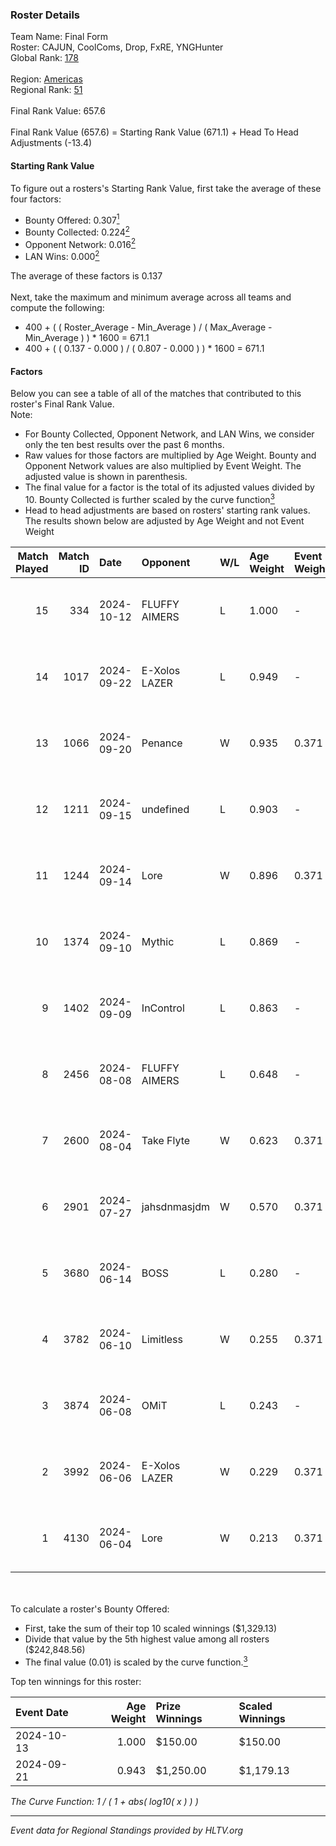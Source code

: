 ### Roster Details<br />
Team Name: Final Form<br />
Roster: CAJUN, CoolComs, Drop, FxRE, YNGHunter<br />
Global Rank: [178](../../standings_global_2024_10_30.md)<br />
<br />
Region: [Americas]( ../../standings_americas_2024_10_30.md)<br />
Regional Rank: [51]( ../../standings_americas_2024_10_30.md)<br />
<br />
Final Rank Value:  657.6<br />
<br />
Final Rank Value (657.6) = Starting Rank Value (671.1) + Head To Head Adjustments (-13.4)<br />

#### Starting Rank Value<br />
To figure out a rosters's Starting Rank Value, first take the average of these four factors:<br />
- Bounty Offered: 0.307[<sup>1</sup>](#table2)
- Bounty Collected: 0.224[<sup>2</sup>](#table1)
- Opponent Network: 0.016[<sup>2</sup>](#table1)
- LAN Wins: 0.000[<sup>2</sup>](#table1)

The average of these factors is 0.137<br />
<br />
Next, take the maximum and minimum average across all teams and compute the following:<br />
- 400 + ( ( Roster_Average - Min_Average ) / ( Max_Average - Min_Average ) ) * 1600 = 671.1
- 400 + ( ( 0.137 - 0.000 ) / ( 0.807 - 0.000 ) ) * 1600 = 671.1


#### Factors<br />
Below you can see a table of all of the matches that contributed to this roster's Final Rank Value.<br />
Note:<br />

- For Bounty Collected, Opponent Network, and LAN Wins, we consider only the ten best results over the past 6 months.
- Raw values for those factors are multiplied by Age Weight. Bounty and Opponent Network values are also multiplied by Event Weight. The adjusted value is shown in parenthesis.
- The final value for a factor is the total of its adjusted values divided by 10. Bounty Collected is further scaled by the curve function[<sup>3</sup>](#curveFunction)
- Head to head adjustments are based on rosters' starting rank values. The results shown below are adjusted by Age Weight and not Event Weight
<span id="table1"></span><br />


| Match Played | Match ID | Date       | Opponent      | W/L | Age Weight | Event Weight | Bounty Collected | Opponent Network | LAN Wins  | H2H Adj. | Roster                                 |
| -: | -: | :- | :- | :- | :- | :- | :- | :- | :- | -: | :- |
|           15 |      334 | 2024-10-12 | FLUFFY AIMERS | L   | 1.000      | -            | -                | -                | -         |    -6.36 | CAJUN, CoolComs, Drop, FxRE, YNGHunter |
|           14 |     1017 | 2024-09-22 | E-Xolos LAZER | L   | 0.949      | -            | -                | -                | -         |    -8.32 | CAJUN, CoolComs, Drop, FxRE, YNGHunter |
|           13 |     1066 | 2024-09-20 | Penance       | W   | 0.935      | 0.371        | 0.002 (0.001)    | 0.111 (0.039)    | 0 (0.000) |    14.17 | CAJUN, CoolComs, Drop, FxRE, YNGHunter |
|           12 |     1211 | 2024-09-15 | undefined     | L   | 0.903      | -            | -                | -                | -         |   -10.02 | CAJUN, CoolComs, Drop, FxRE, Zzeus     |
|           11 |     1244 | 2024-09-14 | Lore          | W   | 0.896      | 0.371        | 0.000 (0.000)    | 0.098 (0.032)    | 0 (0.000) |     8.28 | CAJUN, CoolComs, Drop, FxRE, YNGHunter |
|           10 |     1374 | 2024-09-10 | Mythic        | L   | 0.869      | -            | -                | -                | -         |   -11.14 | CAJUN, CoolComs, Drop, FxRE, Zzeus     |
|            9 |     1402 | 2024-09-09 | InControl     | L   | 0.863      | -            | -                | -                | -         |   -12.72 | CAJUN, CoolComs, Drop, FxRE, Zzeus     |
|            8 |     2456 | 2024-08-08 | FLUFFY AIMERS | L   | 0.648      | -            | -                | -                | -         |    -6.34 | CAJUN, CoolComs, Drop, Fruitcupx, FxRE |
|            7 |     2600 | 2024-08-04 | Take Flyte    | W   | 0.623      | 0.371        | 0.006 (0.001)    | 0.244 (0.056)    | 0 (0.000) |    12.81 | CAJUN, CoolComs, Drop, Fruitcupx, FxRE |
|            6 |     2901 | 2024-07-27 | jahsdnmasjdm  | W   | 0.570      | 0.371        | 0.000 (0.000)    | 0.000 (0.000)    | 0 (0.000) |     3.15 | CAJUN, CoolComs, Drop, Fruitcupx, FxRE |
|            5 |     3680 | 2024-06-14 | BOSS          | L   | 0.280      | -            | -                | -                | -         |    -1.94 | CoolComs, Drop, Fruitcupx, FxRE, JoSoo |
|            4 |     3782 | 2024-06-10 | Limitless     | W   | 0.255      | 0.371        | 0.000 (0.000)    | 0.026 (0.002)    | 0 (0.000) |     3.25 | CoolComs, Drop, Fruitcupx, FxRE, JoSoo |
|            3 |     3874 | 2024-06-08 | OMiT          | L   | 0.243      | -            | -                | -                | -         |    -4.46 | CoolComs, Drop, Fruitcupx, FxRE, JoSoo |
|            2 |     3992 | 2024-06-06 | E-Xolos LAZER | W   | 0.229      | 0.371        | 0.017 (0.001)    | 0.398 (0.034)    | 0 (0.000) |     4.98 | CoolComs, Drop, Fruitcupx, FxRE, JoSoo |
|            1 |     4130 | 2024-06-04 | Lore          | W   | 0.213      | 0.371        | 0.000 (0.000)    | 0.000 (0.000)    | 0 (0.000) |     1.21 | CoolComs, Drop, Fruitcupx, FxRE, JoSoo |

<br />
<span id="table2"></span><br />
To calculate a roster's Bounty Offered:<br />

- First, take the sum of their top 10 scaled winnings ($1,329.13)
- Divide that value by the 5th highest value among all rosters ($242,848.56)
- The final value (0.01) is scaled by the curve function.[<sup>3</sup>](#curveFunction)

Top ten winnings for this roster:<br />

| Event Date | Age Weight | Prize Winnings | Scaled Winnings |
| :- | -: | :- | :- |
| 2024-10-13 |      1.000 | $150.00        | $150.00         |
| 2024-09-21 |      0.943 | $1,250.00      | $1,179.13       |


<span id="curveFunction"></span>_The Curve Function: 1 / ( 1 + abs( log10( x ) ) )_<br />

---
_Event data for Regional Standings provided by HLTV.org_<br />
